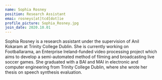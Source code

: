 ```yaml
---
name: Sophia Rosney
position: Research Assistant
emai: rosneys[at]tcd[dot]ie
profile_picture: Sophia_Rosney.jpg
join_date: 2020.10.01
---
```


Sophia Rosney is a research assistant under the supervision of Anil Kokaram at Trinity College Dublin. She is currently working on Footballarama, an Enterprise Ireland-funded video processing project which aims to develop a semi-automated method of filming and broadcasting live soccer games. She graduated with a BAI and MAI in electronic and computer engineering from Trinity College Dublin, where she wrote her thesis on speech synthesis evaluation.
